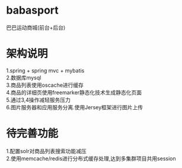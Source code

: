 # babasport
巴巴运动商城(前台+后台)
# 架构说明
  1.spring + spring mvc + mybatis<br>
  2.数据库mysql<br>
  3.商品列表使用oscache进行缓存<br>
  4.商品的详细页使用freemarker静态化技术生成静态化页面<br>
  5.通过3,4操作减轻服务压力<br>
  6.图片服务器和应用服务分离.使用Jersey框架进行图片上传<br>
# 待完善功能
  1.配置solr对商品列表搜索功能减压<br>
  2.使用memcache/redis进行分布式缓存处理,达到多集群项目共用session<br>
  

